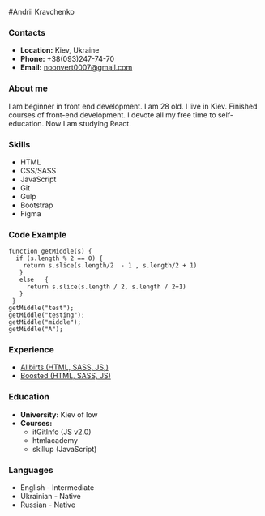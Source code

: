 #Andrii Kravchenko
### Contacts
* __Location:__ Kiev, Ukraine
* __Phone:__ +38(093)247-74-70
* __Email:__ noonvert0007@gmail.com
### About me
I am beginner in front end development. I am 28 old. I live in Kiev. Finished courses of front-end development. I devote all my free time to self-education. Now I am studying React.
### Skills
- HTML
- CSS/SASS
- JavaScript
- Git
- Gulp
- Bootstrap
- Figma
### Code Example
```
function getMiddle(s) {
  if (s.length % 2 == 0) {
    return s.slice(s.length/2  - 1 , s.length/2 + 1)
   }
   else   {
     return s.slice(s.length / 2, s.length / 2+1)
   }
 }
getMiddle("test");
getMiddle("testing");
getMiddle("middle");
getMiddle("A");
```
### Experience
- [Allbirts (HTML, SASS, JS,)](https://github.com/AndreyVinny/Allbirts)
- [Boosted (HTML, SASS, JS)](https://github.com/AndreyVinny/Boosted)
### Education
- __University:__ Kiev of low
- __Courses:__
  - itGitInfo (JS v2.0)
  - htmlacademy
  - skillup (JavaScript)
### Languages
* English - Intermediate
* Ukrainian - Native
* Russian - Native
